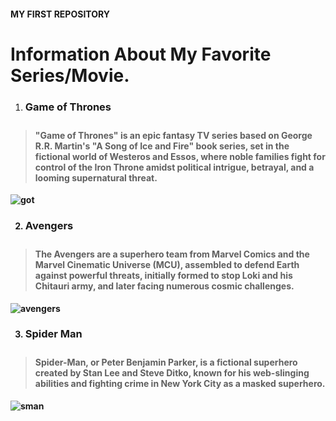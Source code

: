 <h4><strong>MY FIRST REPOSITORY</strong></h4>

<h1><strong>Information About My Favorite Series/Movie.</strong></h1>

1. <h3><strong>Game of Thrones<h3><strong>
> <h4><strong>"Game of Thrones" is an epic fantasy TV series based on George R.R. Martin's "A Song of Ice and Fire" book series, set in the fictional world of Westeros and Essos, where noble families fight for control of the Iron Throne amidst political intrigue, betrayal, and a looming supernatural threat.</strong></h4>
![got](https://i.pinimg.com/originals/f3/eb/65/f3eb65e961366ee8a3a0eec968436422.jpg)

2. <h3><strong>Avengers<h3><strong>
> <h4><strong>The Avengers are a superhero team from Marvel Comics and the Marvel Cinematic Universe (MCU), assembled to defend Earth against powerful threats, initially formed to stop Loki and his Chitauri army, and later facing numerous cosmic challenges. </strong></h4>
![avengers](https://wallup.net/wp-content/uploads/2019/09/869879-avengers-age-ultron-marvel-comics-superhero-ageultron-action-adventure-fighting.jpg)

3. <h3><strong>Spider Man<h3><strong>
> <h4><strong>Spider-Man, or Peter Benjamin Parker, is a fictional superhero created by Stan Lee and Steve Ditko, known for his web-slinging abilities and fighting crime in New York City as a masked superhero.</strong></h4>
![sman](https://cdn.images.express.co.uk/img/dynamic/36/1200x712/secondary/spider-man-4-title-release-date-6063304.jpg?r=1743503093857)

